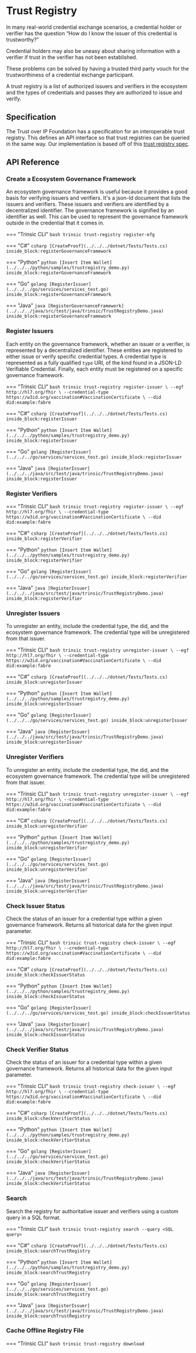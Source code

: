 # Trust Registry

In many real-world credential exchange scenarios, a credential holder or verifier has the question “How do I know the issuer of this credential is trustworthy?”

Credential holders may also be uneasy about sharing information with a verifier if trust in the verifier has not been established.

These problems can be solved by having a trusted third party vouch for the trustworthiness of a credential exchange participant.

A trust registry is a list of authorized issuers and verifiers in the ecosystem and the types of credentials and passes they are authorized to issue and verify.

<diagram/>

## Specification
The Trust over IP Foundation has a specification for an interoperable trust registry. 
This defines an API interface so that trust registries can be queried in the same way.
Our implementation is based off of this [trust registry spec](https://github.com/trustoverip/tswg-trust-registry-tf).

## API Reference

### Create a Ecosystem Governance Framework

An ecosystem governance framework is useful because it provides a good basis for verifying issuers and verifiers. It's a json-ld document that lists the issuers and verifiers. These issuers and verifiers are identified by a decentralized identifier. The governance framework is signified by an identifier as well. This can be used to represent the governance framework outside in the credential that it comes in. 

=== "Trinsic CLI"
    ```bash
    trinsic trust-registry register-efg
    ```

=== "C#"
    <!--codeinclude-->
    ```csharp
    [CreateProof](../../../dotnet/Tests/Tests.cs) inside_block:registerGovernanceFramework
    ```
    <!--/codeinclude-->

=== "Python"
    <!--codeinclude-->
    ```python
    [Insert Item Wallet](../../../python/samples/trustregistry_demo.py) inside_block:registerGovernanceFramework
    ```
    <!--/codeinclude-->

=== "Go"
    <!--codeinclude-->
    ```golang
    [RegisterIssuer](../../../go/services/services_test.go) inside_block:registerGovernanceFramework
    ```
    <!--/codeinclude-->

=== "Java"
    <!--codeinclude-->
    ```java
    [RegisterGovernanceFramework](../../../java/src/test/java/trinsic/TrustRegistryDemo.java) inside_block:registerGovernanceFramework
    ```
    <!--/codeinclude-->


### Register Issuers
Each entity on the governance framework, whether an issuer or a verifier, is represented by a decentralized identifier. These entities are registered to either issue or verify specific credential types. A credential type is represented as a fully qualified `type` URI, of the kind found in a JSON-LD Verifiable Credential.
Finally, each entity must be registered on a specific governance framework. 

=== "Trinsic CLI"
    ```bash
    trinsic trust-registry register-issuer \
        --egf http://hl7.org/fhir \
        --credential-type https://w3id.org/vaccination#VaccinationCertificate \
        --did did:example:fabre
    ```

=== "C#"
    <!--codeinclude-->
    ```csharp
    [CreateProof](../../../dotnet/Tests/Tests.cs) inside_block:registerIssuer
    ```
    <!--/codeinclude-->

=== "Python"
    <!--codeinclude-->
    ```python
    [Insert Item Wallet](../../../python/samples/trustregistry_demo.py) inside_block:registerIssuer
    ```
    <!--/codeinclude-->

=== "Go"
    <!--codeinclude-->
    ```golang
    [RegisterIssuer](../../../go/services/services_test.go) inside_block:registerIssuer
    ```
    <!--/codeinclude-->

=== "Java"
    <!--codeinclude-->
    ```java
    [RegisterIssuer](../../../java/src/test/java/trinsic/TrustRegistryDemo.java) inside_block:registerIssuer
    ```
    <!--/codeinclude-->

### Register Verifiers

=== "Trinsic CLI"
    ```bash
    trinsic trust-registry register-issuer \
        --egf http://hl7.org/fhir \
        --credential-type https://w3id.org/vaccination#VaccinationCertificate \
        --did did:example:fabre
    ```

=== "C#"
    <!--codeinclude-->
    ```csharp
    [CreateProof](../../../dotnet/Tests/Tests.cs) inside_block:registerVerifier
    ```
    <!--/codeinclude-->

=== "Python"
    <!--codeinclude-->
    ```python
    [Insert Item Wallet](../../../python/samples/trustregistry_demo.py) inside_block:registerVerifier
    ```
    <!--/codeinclude-->

=== "Go"
    <!--codeinclude-->
    ```golang
    [RegisterIssuer](../../../go/services/services_test.go) inside_block:registerVerifier
    ```
    <!--/codeinclude-->

=== "Java"
    <!--codeinclude-->
    ```java
    [RegisterIssuer](../../../java/src/test/java/trinsic/TrustRegistryDemo.java) inside_block:registerVerifier
    ```
    <!--/codeinclude-->


### Unregister Issuers
To unregister an entity, include the credential type, the did, and the ecosystem governance framework. The credential type will be unregistered from that issuer.

=== "Trinsic CLI"
    ```bash
    trinsic trust-registry unregister-issuer \
        --egf http://hl7.org/fhir \
        --credential-type https://w3id.org/vaccination#VaccinationCertificate \
        --did did:example:fabre
    ```

=== "C#"
    <!--codeinclude-->
    ```csharp
    [CreateProof](../../../dotnet/Tests/Tests.cs) inside_block:unregisterIssuer
    ```
    <!--/codeinclude-->

=== "Python"
    <!--codeinclude-->
    ```python
    [Insert Item Wallet](../../../python/samples/trustregistry_demo.py) inside_block:unregisterIssuer
    ```
    <!--/codeinclude-->

=== "Go"
    <!--codeinclude-->
    ```golang
    [RegisterIssuer](../../../go/services/services_test.go) inside_block:unregisterIssuer
    ```
    <!--/codeinclude-->

=== "Java"
    <!--codeinclude-->
    ```java
    [RegisterIssuer](../../../java/src/test/java/trinsic/TrustRegistryDemo.java) inside_block:unregisterIssuer
    ```
    <!--/codeinclude-->


### Unregister Verifiers
To unregister an entity, include the credential type, the did, and the ecosystem governance framework. The credential type will be unregistered from that issuer.

=== "Trinsic CLI"
    ```bash
    trinsic trust-registry unregister-issuer \
        --egf http://hl7.org/fhir \
        --credential-type https://w3id.org/vaccination#VaccinationCertificate \
        --did did:example:fabre
    ```

=== "C#"
    <!--codeinclude-->
    ```csharp
    [CreateProof](../../../dotnet/Tests/Tests.cs) inside_block:unregisterVerifier
    ```
    <!--/codeinclude-->

=== "Python"
    <!--codeinclude-->
    ```python
    [Insert Item Wallet](../../../python/samples/trustregistry_demo.py) inside_block:unregisterVerifier
    ```
    <!--/codeinclude-->

=== "Go"
    <!--codeinclude-->
    ```golang
    [RegisterIssuer](../../../go/services/services_test.go) inside_block:unregisterVerifier
    ```
    <!--/codeinclude-->

=== "Java"
    <!--codeinclude-->
    ```java
    [RegisterIssuer](../../../java/src/test/java/trinsic/TrustRegistryDemo.java) inside_block:unregisterVerifier
    ```
    <!--/codeinclude-->


### Check Issuer Status
Check the status of an issuer for a credential type within a given governance framework. Returns all historical data for the given input parameter.

=== "Trinsic CLI"
    ```bash
    trinsic trust-registry check-issuer \
        --egf http://hl7.org/fhir \
        --credential-type https://w3id.org/vaccination#VaccinationCertificate \
        --did did:example:fabre
    ```

=== "C#"
    <!--codeinclude-->
    ```csharp
    [CreateProof](../../../dotnet/Tests/Tests.cs) inside_block:checkIssuerStatus
    ```
    <!--/codeinclude-->

=== "Python"
    <!--codeinclude-->
    ```python
    [Insert Item Wallet](../../../python/samples/trustregistry_demo.py) inside_block:checkIssuerStatus
    ```
    <!--/codeinclude-->

=== "Go"
    <!--codeinclude-->
    ```golang
    [RegisterIssuer](../../../go/services/services_test.go) inside_block:checkIssuerStatus
    ```
    <!--/codeinclude-->

=== "Java"
    <!--codeinclude-->
    ```java
    [RegisterIssuer](../../../java/src/test/java/trinsic/TrustRegistryDemo.java) inside_block:checkIssuerStatus
    ```
    <!--/codeinclude-->

### Check Verifier Status
Check the status of an issuer for a credential type within a given governance framework. Returns all historical data for the given input parameter.

=== "Trinsic CLI"
    ```bash
    trinsic trust-registry check-issuer \
        --egf http://hl7.org/fhir \
        --credential-type https://w3id.org/vaccination#VaccinationCertificate \
        --did did:example:fabre
    ```

=== "C#"
    <!--codeinclude-->
    ```csharp
    [CreateProof](../../../dotnet/Tests/Tests.cs) inside_block:checkVerifierStatus
    ```
    <!--/codeinclude-->

=== "Python"
    <!--codeinclude-->
    ```python
    [Insert Item Wallet](../../../python/samples/trustregistry_demo.py) inside_block:checkVerifierStatus
    ```
    <!--/codeinclude-->

=== "Go"
    <!--codeinclude-->
    ```golang
    [RegisterIssuer](../../../go/services/services_test.go) inside_block:checkVerifierStatus
    ```
    <!--/codeinclude-->

=== "Java"
    <!--codeinclude-->
    ```java
    [RegisterIssuer](../../../java/src/test/java/trinsic/TrustRegistryDemo.java) inside_block:checkVerifierStatus
    ```
    <!--/codeinclude-->


### Search
Search the registry for authoritative issuer and verifiers using a custom query in a SQL format.

=== "Trinsic CLI"
    ```bash
    trinsic trust-registry search --query <SQL query>
    ```

=== "C#"
    <!--codeinclude-->
    ```csharp
    [CreateProof](../../../dotnet/Tests/Tests.cs) inside_block:searchTrustRegistry
    ```
    <!--/codeinclude-->

=== "Python"
    <!--codeinclude-->
    ```python
    [Insert Item Wallet](../../../python/samples/trustregistry_demo.py) inside_block:searchTrustRegistry
    ```
    <!--/codeinclude-->

=== "Go"
    <!--codeinclude-->
    ```golang
    [RegisterIssuer](../../../go/services/services_test.go) inside_block:searchTrustRegistry
    ```
    <!--/codeinclude-->

=== "Java"
    <!--codeinclude-->
    ```java
    [RegisterIssuer](../../../java/src/test/java/trinsic/TrustRegistryDemo.java) inside_block:searchTrustRegistry
    ```
    <!--/codeinclude-->

### Cache Offline Registry File

=== "Trinsic CLI"
    ```bash
    trinsic trust-registry download 
    ```
